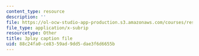 ```yaml
---
content_type: resource
description: ''
file: https://ol-ocw-studio-app-production.s3.amazonaws.com/courses/res-8-004-reducing-the-danger-of-nuclear-weapons-and-proliferation-january-iap-2015/88c24fa0ce8359ad9dd5dae3f6d6655b_FXxpkucTR2E.vtt
file_type: application/x-subrip
resourcetype: Other
title: 3play caption file
uid: 88c24fa0-ce83-59ad-9dd5-dae3f6d6655b
---
```

